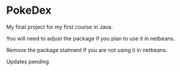 # PokeDex
My final project for my first course in Java.

You will need to adjust the package if you plan to use it in netbeans.

Remove the package statment if you are not using it in netbeans.

Updates pending